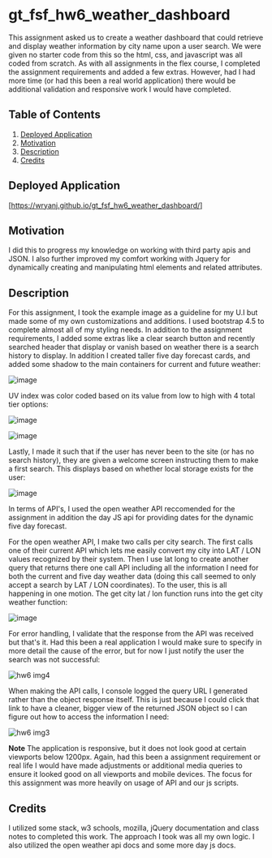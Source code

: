 # gt_fsf_hw6_weather_dashboard
This assignment asked us to create a weather dashboard that could retrieve and display weather information by city name upon a user search. We were given no starter code from this so the html, css, and javascript was all coded from scratch. As with all assignments in the flex course, I completed the assignment requirements and added a few extras. However, had I had more time (or had this been a real world application) there would be additional validation and responsive work I would have completed.

## Table of Contents

1.  [Deployed Application](#Deployed-Applicatoin)
2.  [Motivation](#Motivation)
3.  [Description](#Description)
4.  [Credits](#Credits)

## Deployed Application
[https://wryanj.github.io/gt_fsf_hw6_weather_dashboard/]

## Motivation
I did this to progress my knowledge on working with third party apis and JSON. I also further improved my comfort working with Jquery for dynamically creating and manipulating html elements and related attributes. 

## Description
For this assignment, I took the example image as a guideline for my U.I but made some of my own customizations and additions. I used bootstrap 4.5 to complete almost all of my styling needs. In addition to the assignment requirements, I added some extras like a clear search button and recently searched header that display or vanish based on weather there is a search history to display. In addition I created taller five day forecast cards, and added some shadow to the main containers for current and future weather:

![image](https://user-images.githubusercontent.com/72420733/106056080-43a5f580-60bc-11eb-883a-0ff617e9ecd7.png)

UV index was color coded based on its value from low to high with 4 total tier options:

![image](https://user-images.githubusercontent.com/72420733/106056330-8a93eb00-60bc-11eb-9db4-ee545976439c.png)

![image](https://user-images.githubusercontent.com/72420733/106056382-9aabca80-60bc-11eb-8448-2373ccbf3471.png)

Lastly, I made it such that if the user has never been to the site (or has no search history), they are given a welcome screen instructing them to make a first search. This displays based on whether local storage exists for the user:

![image](https://user-images.githubusercontent.com/72420733/106056465-b3b47b80-60bc-11eb-994e-097a459d5656.png)

In terms of API's, I used the open weather API reccomended for the assignment in addition the day JS api for providing dates for the dynamic five day forecast. 

For the open weather API, I make two calls per city search. The first calls one of their current API which lets me easily convert my city into LAT / LON values recognized by their system. Then I use lat long to create another query that returns there one call API including all the information I need for both the current and five day weather data (doing this call seemed to only accept a search by LAT / LON coordinates). To the user, this is all happening in one motion. The get city lat / lon function runs into the get city weather function:

![image](https://user-images.githubusercontent.com/72420733/106054950-b3b37c00-60ba-11eb-80de-72e2d68a8c88.png)

For error handling, I validate that the response from the API was received but that's it. Had this been a real application I would make sure to specify in more detail the cause of the error, but for now I just notify the user the search was not successful:

![hw6 img4](https://user-images.githubusercontent.com/72420733/106055073-e493b100-60ba-11eb-8561-01904c01457e.PNG)

When making the API calls, I console logged the query URL I generated rather than the object response itself. This is just because I could click that link to have a cleaner, bigger view of the returned JSON object so I can figure out how to access the information I need:

![hw6 img3](https://user-images.githubusercontent.com/72420733/106055374-46ecb180-60bb-11eb-8096-3b6832e21906.PNG)


**Note** The application is responsive, but it does not look good at certain viewports below 1200px. Again, had this been a assignment requirement or real life I would have made adjustments or additional media queries to ensure it looked good on all viewports and mobile devices. The focus for this assignment was more heavily on usage of API and our js scripts.

## Credits
I utilized some stack, w3 schools, mozilla, jQuery documentation and class notes to completed this work. The approach I took was all my own logic. I also utilized the open weather api docs and some more day js docs.
